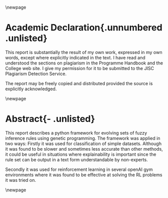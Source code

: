 \newpage

# Academic Declaration{.unnumbered .unlisted}

This report is substantially the result of my own work, expressed in my own words, except where explicitly
indicated in the text. I have read and understood the sections on plagiarism in the Programme Handbook
and the College web site. I give my permission for it to be submitted to the JISC Plagiarism Detection Service.

The report may be freely copied and distributed provided the source is explicitly acknowledged.

\newpage
#  Abstract{- .unlisted}

This report describes a python framework for evolving sets of fuzzy inference rules using genetic programming.  The framework was applied in two ways:
Firstly it was used for classification of simple datasets.  Although it was found to be slower and sometimes less accurate than other methods, it could be useful in situations where explainability is important since the rule set can be output in a text form understandable by non-experts.

Secondly it was used for reinforcement learning in several openAI gym environments where it was found to be effective at solving the RL problems it was tried on. 


\newpage

